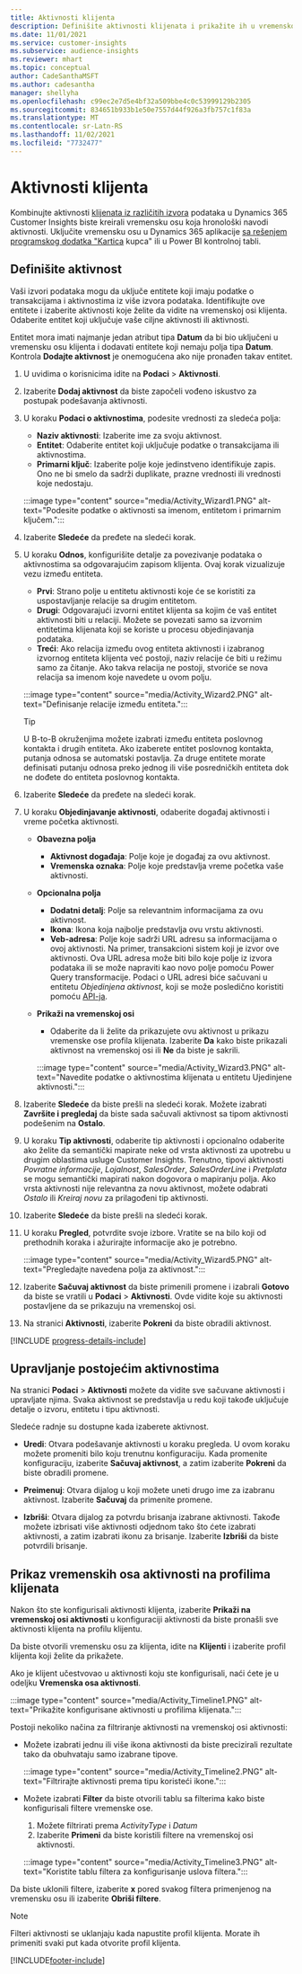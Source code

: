 ```yaml
---
title: Aktivnosti klijenta
description: Definišite aktivnosti klijenata i prikažite ih u vremenskoj osi na profilima klijenata.
ms.date: 11/01/2021
ms.service: customer-insights
ms.subservice: audience-insights
ms.reviewer: mhart
ms.topic: conceptual
author: CadeSanthaMSFT
ms.author: cadesantha
manager: shellyha
ms.openlocfilehash: c99ec2e7d5e4bf32a509bbe4c0c53999129b2305
ms.sourcegitcommit: 834651b933b1e50e7557d44f926a3fb757c1f83a
ms.translationtype: MT
ms.contentlocale: sr-Latn-RS
ms.lasthandoff: 11/02/2021
ms.locfileid: "7732477"
---
```

# <a name="customer-activities"></a>Aktivnosti klijenta

Kombinujte aktivnosti [klijenata iz različitih izvora](data-sources.md) podataka u Dynamics 365 Customer Insights biste kreirali vremensku osu koja hronološki navodi aktivnosti. Uključite vremensku osu u Dynamics 365 aplikacije [sa rešenjem programskog dodatka "Kartica](customer-card-add-in.md) kupca" ili u Power BI kontrolnoj tabli.

## <a name="define-an-activity"></a>Definišite aktivnost

Vaši izvori podataka mogu da uključe entitete koji imaju podatke o transakcijama i aktivnostima iz više izvora podataka. Identifikujte ove entitete i izaberite aktivnosti koje želite da vidite na vremenskoj osi klijenta. Odaberite entitet koji uključuje vaše ciljne aktivnosti ili aktivnosti.

Entitet mora imati najmanje jedan atribut tipa **Datum** da bi bio uključeni u vremensku osu klijenta i dodavati entitete koji nemaju polja tipa **Datum**. Kontrola **Dodajte aktivnost** je onemogućena ako nije pronađen takav entitet.

1. U uvidima o korisnicima idite na **Podaci** > **Aktivnosti**.

1. Izaberite **Dodaj aktivnost** da biste započeli vođeno iskustvo za postupak podešavanja aktivnosti.

1. U koraku **Podaci o aktivnostima**, podesite vrednosti za sledeća polja:

   - **Naziv aktivnosti**: Izaberite ime za svoju aktivnost.
   - **Entitet**: Odaberite entitet koji uključuje podatke o transakcijama ili aktivnostima.
   - **Primarni ključ**: Izaberite polje koje jedinstveno identifikuje zapis. Ono ne bi smelo da sadrži duplikate, prazne vrednosti ili vrednosti koje nedostaju.

   :::image type="content" source="media/Activity_Wizard1.PNG" alt-text="Podesite podatke o aktivnosti sa imenom, entitetom i primarnim ključem.":::

1. Izaberite **Sledeće** da pređete na sledeći korak.

1. U koraku **Odnos**, konfigurišite detalje za povezivanje podataka o aktivnostima sa odgovarajućim zapisom klijenta. Ovaj korak vizualizuje vezu između entiteta.  

   - **Prvi**: Strano polje u entitetu aktivnosti koje će se koristiti za uspostavljanje relacije sa drugim entitetom.
   - **Drugi**: Odgovarajući izvorni entitet klijenta sa kojim će vaš entitet aktivnosti biti u relaciji. Možete se povezati samo sa izvornim entitetima klijenata koji se koriste u procesu objedinjavanja podataka.
   - **Treći**: Ako relacija između ovog entiteta aktivnosti i izabranog izvornog entiteta klijenta već postoji, naziv relacije će biti u režimu samo za čitanje. Ako takva relacija ne postoji, stvoriće se nova relacija sa imenom koje navedete u ovom polju.

   :::image type="content" source="media/Activity_Wizard2.PNG" alt-text="Definisanje relacije između entiteta.":::

   > [!TIP]
   > U B-to-B okruženjima možete izabrati između entiteta poslovnog kontakta i drugih entiteta. Ako izaberete entitet poslovnog kontakta, putanja odnosa se automatski postavlja. Za druge entitete morate definisati putanju odnosa preko jednog ili više posredničkih entiteta dok ne dođete do entiteta poslovnog kontakta.

1. Izaberite **Sledeće** da pređete na sledeći korak. 

1. U koraku **Objedinjavanje aktivnosti**, odaberite događaj aktivnosti i vreme početka aktivnosti. 
   - **Obavezna polja**
      - **Aktivnost događaja**: Polje koje je događaj za ovu aktivnost.
      - **Vremenska oznaka**: Polje koje predstavlja vreme početka vaše aktivnosti.

   - **Opcionalna polja**
      - **Dodatni detalj**: Polje sa relevantnim informacijama za ovu aktivnost.
      - **Ikona**: Ikona koja najbolje predstavlja ovu vrstu aktivnosti.
      - **Veb-adresa**: Polje koje sadrži URL adresu sa informacijama o ovoj aktivnosti. Na primer, transakcioni sistem koji je izvor ove aktivnosti. Ova URL adresa može biti bilo koje polje iz izvora podataka ili se može napraviti kao novo polje pomoću Power Query transformacije. Podaci o URL adresi biće sačuvani u entitetu *Objedinjena aktivnost*, koji se može posledično koristiti pomoću [API-ja](apis.md).

   - **Prikaži na vremenskoj osi**
      - Odaberite da li želite da prikazujete ovu aktivnost u prikazu vremenske ose profila klijenata. Izaberite **Da** kako biste prikazali aktivnost na vremenskoj osi ili **Ne** da biste je sakrili.

      :::image type="content" source="media/Activity_Wizard3.PNG" alt-text="Navedite podatke o aktivnostima klijenata u entitetu Ujedinjene aktivnosti.":::

1. Izaberite **Sledeće** da biste prešli na sledeći korak. Možete izabrati **Završite i pregledaj** da biste sada sačuvali aktivnost sa tipom aktivnosti podešenim na **Ostalo**. 

1. U koraku **Tip aktivnosti**, odaberite tip aktivnosti i opcionalno odaberite ako želite da semantički mapirate neke od vrsta aktivnosti za upotrebu u drugim oblastima usluge Customer Insights. Trenutno, tipovi aktivnosti *Povratne informacije*, *Lojalnost*, *SalesOrder*, *SalesOrderLine* i *Pretplata* se mogu semantički mapirati nakon dogovora o mapiranju polja. Ako vrsta aktivnosti nije relevantna za novu aktivnost, možete odabrati *Ostalo* ili *Kreiraj novu* za prilagođeni tip aktivnosti.

1. Izaberite **Sledeće** da biste prešli na sledeći korak. 

1. U koraku **Pregled**, potvrdite svoje izbore. Vratite se na bilo koji od prethodnih koraka i ažurirajte informacije ako je potrebno.

   :::image type="content" source="media/Activity_Wizard5.PNG" alt-text="Pregledajte navedena polja za aktivnost.":::
   
1. Izaberite **Sačuvaj aktivnost** da biste primenili promene i izabrali **Gotovo** da biste se vratili u **Podaci** > **Aktivnosti**. Ovde vidite koje su aktivnosti postavljene da se prikazuju na vremenskoj osi. 

1. Na stranici **Aktivnosti**, izaberite **Pokreni** da biste obradili aktivnost. 

[!INCLUDE [progress-details-include](../includes/progress-details-pane.md)]

## <a name="manage-existing-activities"></a>Upravljanje postojećim aktivnostima

Na stranici **Podaci** > **Aktivnosti** možete da vidite sve sačuvane aktivnosti i upravljate njima. Svaka aktivnost se predstavlja u redu koji takođe uključuje detalje o izvoru, entitetu i tipu aktivnosti.

Sledeće radnje su dostupne kada izaberete aktivnost. 

- **Uredi**: Otvara podešavanje aktivnosti u koraku pregleda. U ovom koraku možete promeniti bilo koju trenutnu konfiguraciju. Kada promenite konfiguraciju, izaberite **Sačuvaj aktivnost**, a zatim izaberite **Pokreni** da biste obradili promene.

- **Preimenuj**: Otvara dijalog u koji možete uneti drugo ime za izabranu aktivnost. Izaberite **Sačuvaj** da primenite promene.

- **Izbriši**: Otvara dijalog za potvrdu brisanja izabrane aktivnosti. Takođe možete izbrisati više aktivnosti odjednom tako što ćete izabrati aktivnosti, a zatim izabrati ikonu za brisanje. Izaberite **Izbriši** da biste potvrdili brisanje.

## <a name="view-activity-timelines-on-customer-profiles"></a>Prikaz vremenskih osa aktivnosti na profilima klijenata

Nakon što ste konfigurisali aktivnosti klijenta, izaberite **Prikaži na vremenskoj osi aktivnosti** u konfiguraciji aktivnosti da biste pronašli sve aktivnosti klijenta na profilu klijentu.

Da biste otvorili vremensku osu za klijenta, idite na **Klijenti** i izaberite profil klijenta koji želite da prikažete.

Ako je klijent učestvovao u aktivnosti koju ste konfigurisali, naći ćete je u odeljku **Vremenska osa aktivnosti**.

:::image type="content" source="media/Activity_Timeline1.PNG" alt-text="Prikažite konfigurisane aktivnosti u profilima klijenata.":::

Postoji nekoliko načina za filtriranje aktivnosti na vremenskoj osi aktivnosti:

- Možete izabrati jednu ili više ikona aktivnosti da biste precizirali rezultate tako da obuhvataju samo izabrane tipove.

  :::image type="content" source="media/Activity_Timeline2.PNG" alt-text="Filtrirajte aktivnosti prema tipu koristeći ikone.":::

- Možete izabrati **Filter** da biste otvorili tablu sa filterima kako biste konfigurisali filtere vremenske ose.

   1. Možete filtrirati prema *ActivityType* i *Datum*
   1. Izaberite **Primeni** da biste koristili filtere na vremenskoj osi aktivnosti.

   :::image type="content" source="media/Activity_Timeline3.PNG" alt-text="Koristite tablu filtera za konfigurisanje uslova filtera.":::

Da biste uklonili filtere, izaberite **x** pored svakog filtera primenjenog na vremensku osu ili izaberite **Obriši filtere**.


> [!NOTE]
> Filteri aktivnosti se uklanjaju kada napustite profil klijenta. Morate ih primeniti svaki put kada otvorite profil klijenta.

[!INCLUDE[footer-include](../includes/footer-banner.md)]
